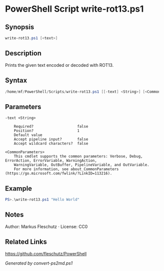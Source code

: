 # PowerShell Script write-rot13.ps1

## Synopsis
```powershell
write-rot13.ps1 [<text>]
```

## Description
Prints the given text encoded or decoded with ROT13.

## Syntax
```powershell
/home/mf/PowerShell/Scripts/write-rot13.ps1 [[-text] <String>] [<CommonParameters>]
```

## Parameters

```
-text <String>
    
    Required?                    false
    Position?                    1
    Default value                
    Accept pipeline input?       false
    Accept wildcard characters?  false
```

```
<CommonParameters>
    This cmdlet supports the common parameters: Verbose, Debug, ErrorAction, ErrorVariable, WarningAction, 
    WarningVariable, OutBuffer, PipelineVariable, and OutVariable.
    For more information, see about_CommonParameters (https://go.microsoft.com/fwlink/?LinkID=113216).
```

## Example
```powershell
PS>.\write-rot13.ps1 "Hello World"
```


## Notes
Author: Markus Fleschutz · License: CC0

## Related Links
https://github.com/fleschutz/PowerShell

*Generated by convert-ps2md.ps1*
